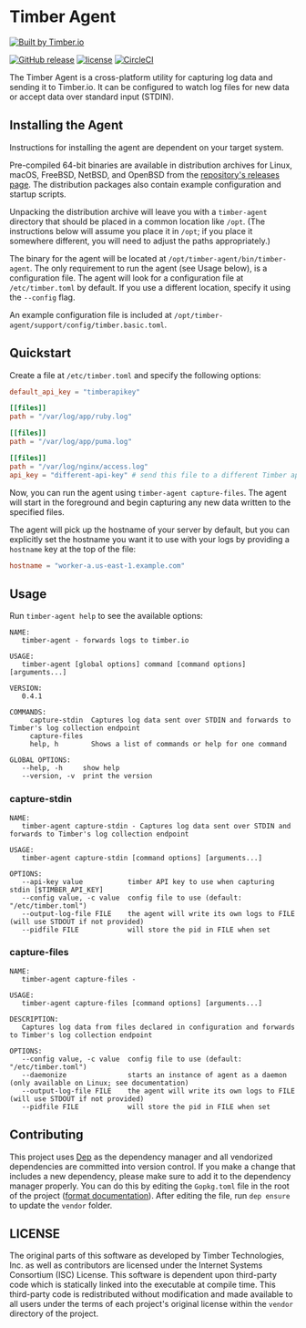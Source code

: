 # Timber Agent

[![Built by Timber.io](https://res.cloudinary.com/timber/image/upload/v1503615886/built_by_timber_wide.png)](https://timber.io/?utm_source=github&utm_campaign=timberio%2Fagent)

[![GitHub release](https://img.shields.io/github/release/timberio/agent.svg)](https://github.com/timberio/agent/releases/latest) [![license](https://img.shields.io/github/license/timberio/agent.svg)](https://github.com/timberio/agent/blob/master/LICENSE) [![CircleCI](https://img.shields.io/circleci/project/github/timberio/agent.svg)](https://circleci.com/gh/timberio/agent/tree/master)

The Timber Agent is a cross-platform utility for capturing log data and
sending it to Timber.io. It can be configured to watch log files for new
data or accept data over standard input (STDIN).

## Installing the Agent

Instructions for installing the agent are dependent on your target system.

Pre-compiled 64-bit binaries are available in distribution archives for
Linux, macOS, FreeBSD, NetBSD, and OpenBSD from the [repository's releases
page](https://github.com/timberio/agent/releases). The distribution packages
also contain example configuration and startup scripts.

Unpacking the distribution archive will leave you with a `timber-agent`
directory that should be placed in a common location like `/opt`. (The
instructions below will assume you place it in `/opt`; if you place it somewhere
different, you will need to adjust the paths appropriately.)

The binary for the agent will be located at `/opt/timber-agent/bin/timber-agent`.
The only requirement to run the agent (see Usage below), is a configuration
file. The agent will look for a configuration file at `/etc/timber.toml` by
default. If you use a different location, specify it using the `--config` flag.

An example configuration file is included at
`/opt/timber-agent/support/config/timber.basic.toml`.

## Quickstart

Create a file at `/etc/timber.toml` and specify the following options:

```toml
default_api_key = "timberapikey"

[[files]]
path = "/var/log/app/ruby.log"

[[files]]
path = "/var/log/app/puma.log"

[[files]]
path = "/var/log/nginx/access.log"
api_key = "different-api-key" # send this file to a different Timber application
```

Now, you can run the agent using `timber-agent capture-files`. The agent will
start in the foreground and begin capturing any new data written to the
specified files.

The agent will pick up the hostname of your server by default, but you can
explicitly set the hostname you want it to use with your logs by providing
a `hostname` key at the top of the file:

```toml
hostname = "worker-a.us-east-1.example.com"
```

## Usage
Run `timber-agent help` to see the available options:

```
NAME:
   timber-agent - forwards logs to timber.io

USAGE:
   timber-agent [global options] command [command options] [arguments...]

VERSION:
   0.4.1

COMMANDS:
     capture-stdin  Captures log data sent over STDIN and forwards to Timber's log collection endpoint
     capture-files  
     help, h        Shows a list of commands or help for one command

GLOBAL OPTIONS:
   --help, -h     show help
   --version, -v  print the version
```

### capture-stdin

```
NAME:
   timber-agent capture-stdin - Captures log data sent over STDIN and forwards to Timber's log collection endpoint

USAGE:
   timber-agent capture-stdin [command options] [arguments...]

OPTIONS:
   --api-key value           timber API key to use when capturing stdin [$TIMBER_API_KEY]
   --config value, -c value  config file to use (default: "/etc/timber.toml")
   --output-log-file FILE    the agent will write its own logs to FILE (will use STDOUT if not provided)
   --pidfile FILE            will store the pid in FILE when set

```

### capture-files

```
NAME:
   timber-agent capture-files -

USAGE:
   timber-agent capture-files [command options] [arguments...]

DESCRIPTION:
   Captures log data from files declared in configuration and forwards to Timber's log collection endpoint

OPTIONS:
   --config value, -c value  config file to use (default: "/etc/timber.toml")
   --daemonize               starts an instance of agent as a daemon (only available on Linux; see documentation)
   --output-log-file FILE    the agent will write its own logs to FILE (will use STDOUT if not provided)
   --pidfile FILE            will store the pid in FILE when set

```

## Contributing

This project uses [Dep](https://github.com/golang/dep) as the dependency manager
and all vendorized dependencies are committed into version control. If you make
a change that includes a new dependency, please make sure to add it to the
dependency manager properly. You can do this by editing the `Gopkg.toml` file in
the root of the project ([format
documentation](https://github.com/golang/dep/blob/master/docs/Gopkg.toml.md)).
After editing the file, run `dep ensure` to update the `vendor` folder.


## LICENSE

The original parts of this software as developed by Timber Technologies, Inc. as
well as contributors are licensed under the Internet Systems Consortium (ISC)
License. This software is dependent upon third-party code which is
statically linked into the executable at compile time. This third-party code is
redistributed without modification and made available to all users  under the
terms of each project's original license within the `vendor` directory of the
project.

